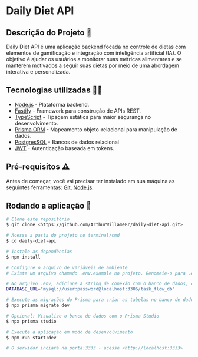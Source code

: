 # Daily Diet API

## Descrição do Projeto 📃

Daily Diet API é uma aplicação backend focada no controle de dietas com elementos de gamificação e integração com inteligência artificial (IA). O objetivo é ajudar os usuários a monitorar suas métricas alimentares e se manterem motivados a seguir suas dietas por meio de uma abordagem interativa e personalizada.

## Tecnologias utilizadas 👩‍💻
- [Node.js](https://nodejs.org/pt) - Plataforma backend.
- [Fastify](https://fastify.dev/) - Framework para construção de APIs REST.
- [TypeScript](https://www.typescriptlang.org/) - Tipagem estática para maior segurança no desenvolvimento.
- [Prisma ORM](https://www.prisma.io/) - Mapeamento objeto-relacional para manipulação de dados.
- [PostgresSQL]([https://www.mysql.com/](https://www.postgresql.org/download/)) - Bancos de dados relacional
- [JWT](https://jwt.io/) - Autenticação baseada em tokens.

## Pré-requisitos ⚠

Antes de começar, você vai precisar ter instalado em sua máquina as seguintes ferramentas:
[Git](https://git-scm.com), [Node.js](https://nodejs.org/en/).


## Rodando a aplicação 🚀

```bash
# Clone este repositório
$ git clone <https://github.com/ArthurWillameBr/daily-diet-api.git>

# Acesse a pasta do projeto no terminal/cmd
$ cd daily-diet-api

# Instale as dependências
$ npm install

# Configure o arquivo de variáveis de ambiente
# Existe um arquivo chamado .env.example no projeto. Renomeie-o para .env e configure as variáveis de acordo com seu ambiente.

# No arquivo .env, adicione a string de conexão com o banco de dados, como por exemplo:
DATABASE_URL="mysql://user:password@localhost:3306/task_flow_db"

# Execute as migrações do Prisma para criar as tabelas no banco de dados
$ npx prisma migrate dev

# Opcional: Visualize o banco de dados com o Prisma Studio
$ npx prisma studio

# Execute a aplicação em modo de desenvolvimento
$ npm run start:dev

# O servidor inciará na porta:3333 - acesse <http://localhost:3333>
```
